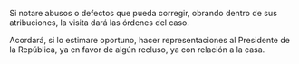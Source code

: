 Si notare abusos o defectos que pueda corregir, obrando dentro de sus atribuciones, la visita dará las órdenes del caso.

Acordará, si lo estimare oportuno, hacer representaciones al Presidente de la República, ya en favor de algún recluso, ya con relación a la casa.